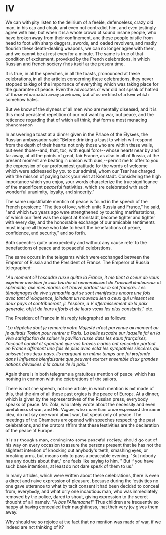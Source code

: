 # IV

We can with pity listen to the delirium of a feeble, defenceless, crazy old man, in his cap and cloak, and even not contradict him, and even jestingly agree with him; but when it is a whole crowd of sound insane people, who have broken away from their confinement, and these people bristle from head to foot with sharp daggers, swords, and loaded revolvers, and madly flourish these death-dealing weapons, we can no longer agree with them, and we cannot be at rest even for a minute. The same is true of that condition of excitement, provoked by the French celebrations, in which Russian and French society finds itself at the present time.

It is true, in all the speeches, in all the toasts, pronounced at these celebrations, in all the articles concerning these celebrations, they never stopped talking of the importance of everything which was taking place for the guarantee of peace. Even the advocates of war did not speak of hatred of those who snatch away provinces, but of some kind of a love which somehow hates.

But we know of the slyness of all men who are mentally diseased, and it is this most persistent repetition of our not wanting war, but peace, and the reticence regarding that of which all think, that form a most menacing phenomenon.

In answering a toast at a dinner given in the Palace of the Élysées, the Russian ambassador said: "Before drinking a toast to which will respond from the depth of their hearts, not only those who are within these walls, but even those--and, that, too, with equal force--whose hearts near by and far away, at all the points of great, fair France, as also in all of Russia, at the present moment are beating in unison with ours,--permit me to offer to you the expression of our profoundest gratitude for the words of welcome which were addressed by you to our admiral, whom our Tsar has charged with the mission of paying back your visit at Kronstadt. Considering the high importance which you enjoy, your words characterize the true significance of the magnificent *peaceful* festivities, which are celebrated with such wonderful unanimity, loyalty, and sincerity."

The same unjustifiable mention of peace is found in the speech of the French president: "The ties of love, which unite Russia and France," he said, "and which two years ago were strengthened by touching manifestations, of which our fleet was the object at Kronstadt, become tighter and tighter with every day, and the honourable exchange of our amicable sentiments must inspire all those who take to heart the benefactions of peace, confidence, and security," and so forth.

Both speeches quite unexpectedly and without any cause refer to the benefactions of peace and to peaceful celebrations.

The same occurs in the telegrams which were exchanged between the Emperor of Russia and the President of France. The Emperor of Russia telegraphed:

"*Au moment oil l'escadre russe quitte la France, it me tient а coeur de vous exprimer combien je suis touche et reconnaissant de I'accueil chaleureux et splendide, que mes marins out trouve partout sur le sol français. Les témoignages de vive sympathie qui se sont manifestos encore une fois avec tant d 'eloquence, joindront un nouveau lien a ceux qui unissent les deux pays et contribueront, je l'espère, a V affermissement de la paix generale, objet de leurs efforts et de leurs vœux les plus constants*," etc.

The President of France in his reply telegraphed as follows:

"*La dépêche dont je remercie votre Majesté m'est parvenue au moment ou je quittais Toulon pour rentrer a Paris. La belle escadre sur laquelle fai en la vive satisfaction de saluer le pavilion russe dans les eaux françaises, l'accueil cordial et spontané que vos braves marins ont rencontre partout en France affirment une fois de plus avec eclat les sympathies sincères qui unissent nos deux pays. Ils marquent en même temps une foi profonde dans l'influence bienfaisante que peuvent exercer ensemble deux grandes nations dévouées à la cause de la paix.*"

Again there is in both telegrams a gratuitous mention of peace, which has nothing in common with the celebrations of the sailors.

There is not one speech, not one article, in which mention is not made of this, that the aim of all these past orgies is the peace of Europe. At a dinner, which is given by the representatives of the Russian press, everybody speaks of peace. Mr. Zola, who lately wrote about the necessity and even usefulness of war, and Mr. Vogue, who more than once expressed the same idea, do not say one word about war, but speak only of peace. The meetings of the Chambers are opened with speeches respecting the past celebrations, and the orators affirm that these festivities are the declaration of the peace of Europe.

It is as though a man, coming into some peaceful society, should go out of his way on every occasion to assure the persons present that he has not the slightest intention of knocking out anybody's teeth, smashing eyes, or breaking arms, but means only to pass a peaceable evening. "But nobody has any doubts about that," one feels like saying to him. " But if you have such base intentions, at least do not dare speak of them to us."

In many articles, which were written about these celebrations, there is even a direct and naive expression of pleasure, because during the festivities no one gave utterance to what by tacit consent it had been decided to conceal from, everybody, and what only one incautious man, who was immediately removed by the police, dared to shout, giving expression to the secret thought of all, namely, "*A bas l'Allemagne!*" Thus children are frequently so happy at having concealed their naughtiness, that their very joy gives them away.

Why should we so rejoice at the fact that no mention was made of war, if we indeed are not thinking of it?
